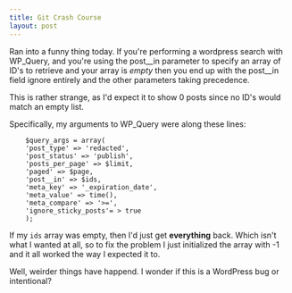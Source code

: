 ```yaml
---
title: Git Crash Course
layout: post
---
```


Ran into a funny thing today. If you're performing a wordpress search
with WP_Query, and you're using the post__in parameter to specify an
array of ID's to retrieve and your array is _empty_ then you end up with
the post__in field ignore entirely and the other parameters taking
precedence. 

This is rather strange, as I'd expect it to show 0 posts since no ID's
would match an empty list. 

Specifically, my arguments to WP_Query were along these lines:

```
    $query_args = array( 	 
    'post_type' => 'redacted',
    'post_status' => 'publish',
    'posts_per_page' => $limit,
    'paged' => $page,
    'post__in' => $ids,
    'meta_key' => '_expiration_date', 
    'meta_value' => time(), 
    'meta_compare' => '>=',
    'ignore_sticky_posts'= > true
    );
```

If my `ids` array was empty, then I'd just get **everything** back.
Which isn't what I wanted at all, so to fix the problem I just
initialized the array with -1 and it all worked the way I expected it
to. 

Well, weirder things have happend. I wonder if this is a WordPress bug
or intentional?


